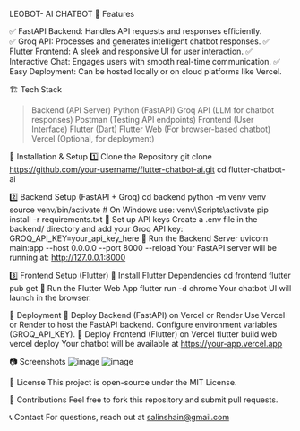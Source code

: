 LEOBOT- AI CHATBOT
📌 Features

✅ FastAPI Backend: Handles API requests and responses efficiently.<br>
✅ Groq API: Processes and generates intelligent chatbot responses.
✅ Flutter Frontend: A sleek and responsive UI for user interaction.
✅ Interactive Chat: Engages users with smooth real-time communication.
✅ Easy Deployment: Can be hosted locally or on cloud platforms like Vercel.

🏗️ Tech Stack
>Backend (API Server)
>Python (FastAPI)
>Groq API (LLM for chatbot responses)
>Postman (Testing API endpoints)
>Frontend (User Interface)
>Flutter (Dart)
>Flutter Web (For browser-based chatbot)
>Vercel (Optional, for deployment)

🚀 Installation & Setup
1️⃣ Clone the Repository
git clone https://github.com/your-username/flutter-chatbot-ai.git
cd flutter-chatbot-ai

2️⃣ Backend Setup (FastAPI + Groq)
cd backend
python -m venv venv
source venv/bin/activate  # On Windows use: venv\Scripts\activate
pip install -r requirements.txt
🔹 Set up API keys
Create a .env file in the backend/ directory and add your Groq API key:
GROQ_API_KEY=your_api_key_here
🔹 Run the Backend Server
uvicorn main:app --host 0.0.0.0 --port 8000 --reload
Your FastAPI server will be running at: http://127.0.0.1:8000

3️⃣ Frontend Setup (Flutter)
🔹 Install Flutter Dependencies
cd frontend
flutter pub get
🔹 Run the Flutter Web App
flutter run -d chrome
Your chatbot UI will launch in the browser.

📡 Deployment
🔹 Deploy Backend (FastAPI) on Vercel or Render
Use Vercel or Render to host the FastAPI backend.
Configure environment variables (GROQ_API_KEY).
🔹 Deploy Frontend (Flutter) on Vercel
flutter build web
vercel deploy
Your chatbot will be available at https://your-app.vercel.app

📷 Screenshots
![image](https://github.com/user-attachments/assets/3cf6096f-456b-48d8-b6f8-8510808411b3)
![image](https://github.com/user-attachments/assets/c37e62c0-e38c-4768-96f3-25d7a99ce3b6)

📜 License
This project is open-source under the MIT License.

🙌 Contributions
Feel free to fork this repository and submit pull requests.

📞 Contact
For questions, reach out at salinshain@gmail.com








